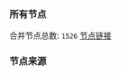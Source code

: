### 所有节点
合并节点总数: `1526`
[节点链接](https://raw.githubusercontent.com/rzhy1/11/master/sub/sub_merge_base64.txt)

### 节点来源